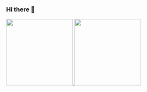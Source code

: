 ### Hi there 👋

<!--
**flashomer/flashomer** is a ✨ _special_ ✨ repository because its `README.md` (this file) appears on your GitHub profile.

Here are some ideas to get you started:

- 🔭 I’m currently working on ...
- 🌱 I’m currently learning ...
- 👯 I’m looking to collaborate on ...
- 🤔 I’m looking for help with ...
- 💬 Ask me about ...
- 📫 How to reach me: ...
- 😄 Pronouns: ...
- ⚡ Fun fact: ...
- theme algolia 
-->


<a href="https://github.com/AVS1508">
  <img height="180em" src="https://github-readme-stats.vercel.app/api?username=flashomer&theme=vue&show_icons=true" />
  <img height="180em" src="https://github-readme-stats.vercel.app/api/top-langs/?username=flashomer&theme=vue&layout=compact&1" />
</a>
